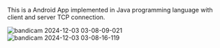 This is a Android App implemented in Java programming language with client and server TCP connection.

![bandicam 2024-12-03 03-08-09-021](https://github.com/user-attachments/assets/1936f682-af14-4e12-9558-d0a2a029a847)
![bandicam 2024-12-03 03-08-16-119](https://github.com/user-attachments/assets/c0f9f551-1c72-4e18-89de-c637976f5a55)
